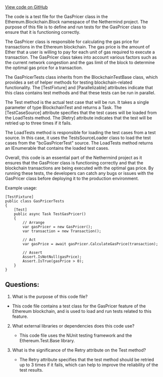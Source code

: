 [View code on GitHub](https://github.com/NethermindEth/nethermind/src/Nethermind/Ethereum.Blockchain.Block.Test/GasPricerTests.cs)

The code is a test file for the GasPricer class in the Ethereum.Blockchain.Block namespace of the Nethermind project. The purpose of this file is to define and run tests for the GasPricer class to ensure that it is functioning correctly. 

The GasPricer class is responsible for calculating the gas price for transactions in the Ethereum blockchain. The gas price is the amount of Ether that a user is willing to pay for each unit of gas required to execute a transaction. The GasPricer class takes into account various factors such as the current network congestion and the gas limit of the block to determine the optimal gas price for a transaction. 

The GasPricerTests class inherits from the BlockchainTestBase class, which provides a set of helper methods for testing blockchain-related functionality. The [TestFixture] and [Parallelizable] attributes indicate that this class contains test methods and that these tests can be run in parallel. 

The Test method is the actual test case that will be run. It takes a single parameter of type BlockchainTest and returns a Task. The [TestCaseSource] attribute specifies that the test cases will be loaded from the LoadTests method. The [Retry] attribute indicates that the test will be retried up to three times if it fails. 

The LoadTests method is responsible for loading the test cases from a test source. In this case, it uses the TestsSourceLoader class to load the test cases from the "bcGasPricerTest" source. The LoadTests method returns an IEnumerable<BlockchainTest> that contains the loaded test cases. 

Overall, this code is an essential part of the Nethermind project as it ensures that the GasPricer class is functioning correctly and that the blockchain transactions are being executed with the optimal gas price. By running these tests, the developers can catch any bugs or issues with the GasPricer class before deploying it to the production environment. 

Example usage:

```
[TestFixture]
public class GasPricerTests
{
    [Test]
    public async Task TestGasPricer()
    {
        // Arrange
        var gasPricer = new GasPricer();
        var transaction = new Transaction();
        
        // Act
        var gasPrice = await gasPricer.CalculateGasPrice(transaction);
        
        // Assert
        Assert.IsNotNull(gasPrice);
        Assert.IsTrue(gasPrice > 0);
    }
}
```
## Questions: 
 1. What is the purpose of this code file?
   - This code file contains a test class for the GasPricer feature of the Ethereum blockchain, and is used to load and run tests related to this feature.

2. What external libraries or dependencies does this code use?
   - This code file uses the NUnit testing framework and the Ethereum.Test.Base library.

3. What is the significance of the Retry attribute on the Test method?
   - The Retry attribute specifies that the test method should be retried up to 3 times if it fails, which can help to improve the reliability of the test results.